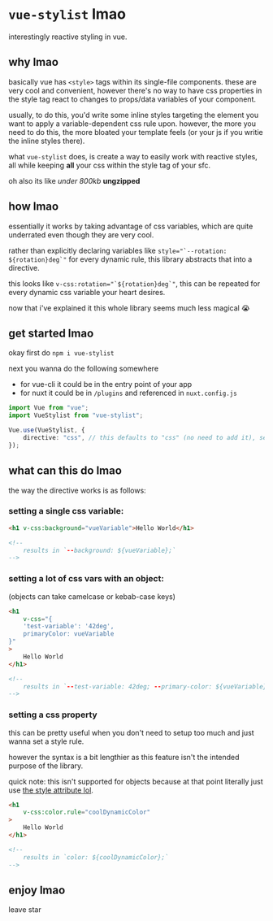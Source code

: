 # `vue-stylist` lmao

interestingly reactive styling in vue.

## why lmao

basically vue has `<style>` tags within its single-file components. these are very cool and convenient, however there's no way to have css properties in the style tag react to changes to props/data variables of your component.

usually, to do this, you'd write some inline styles targeting the element you want to apply a variable-dependent css rule upon. however, the more you need to do this, the more bloated your template feels (or your js if you writie the inline styles there).

what `vue-stylist` does, is create a way to easily work with reactive styles, all while keeping **all** your css within the style tag of your sfc.

oh also its like *under 800kb* **ungzipped**

## how lmao

essentially it works by taking advantage of css variables, which are quite underrated even though they are very cool.

rather than explicitly declaring variables like `` style="`--rotation: ${rotation}deg`" `` for every dynamic rule, this library abstracts that into a directive.

this looks like `` v-css:rotation="`${rotation}deg`" ``, this can be repeated for every dynamic css variable your heart desires.

now that i've explained it this whole library seems much less magical :sob:

## get started lmao

okay first do `npm i vue-stylist`

next you wanna do the following somewhere

-   for vue-cli it could be in the entry point of your app
-   for nuxt it could be in `/plugins` and referenced in `nuxt.config.js`

```ts
import Vue from "vue";
import VueStylist from "vue-stylist";

Vue.use(VueStylist, {
    directive: "css", // this defaults to "css" (no need to add it), setting it let's you change the directive name
});
```

## what can this do lmao

the way the directive works is as follows:

### setting a single css variable:

```html
<h1 v-css:background="vueVariable">Hello World</h1>

<!--
    results in `--background: ${vueVariable};`
-->
```

### setting a lot of css vars with an object:

(objects can take camelcase or kebab-case keys)

```html
<h1
    v-css="{
    'test-variable': '42deg',
    primaryColor: vueVariable
}"
>
    Hello World
</h1>

<!--
    results in `--test-variable: 42deg; --primary-color: ${vueVariable};`
-->
```

### setting a css property

this can be pretty useful when you don't need to setup too much and just wanna set a style rule.

however the syntax is a bit lengthier as this feature isn't the intended purpose of the library.

quick note: this isn't supported for objects because at that point literally just use [the style attribute lol](https://vuejs.org/v2/guide/class-and-style.html#Object-Syntax-1).

```html
<h1
    v-css:color.rule="coolDynamicColor"
>
    Hello World
</h1>

<!--
    results in `color: ${coolDynamicColor};`
-->
```

## enjoy lmao

leave star
